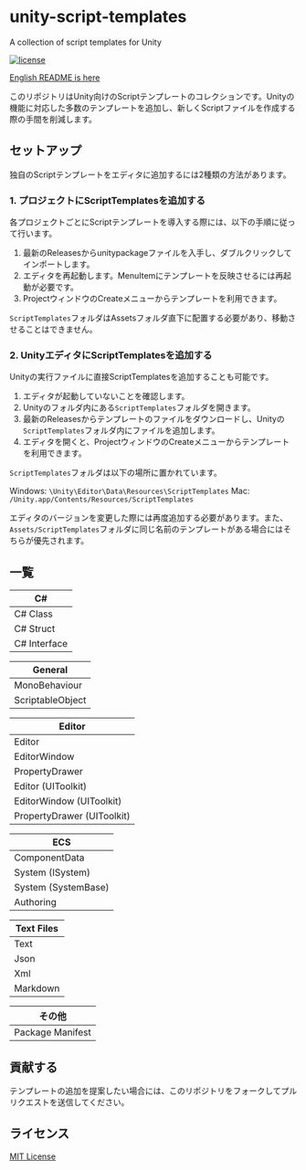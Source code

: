 # unity-script-templates
 A collection of script templates for Unity

[![license](https://img.shields.io/badge/LICENSE-MIT-green.svg)](LICENSE)

[English README is here](README.md)

このリポジトリはUnity向けのScriptテンプレートのコレクションです。Unityの機能に対応した多数のテンプレートを追加し、新しくScriptファイルを作成する際の手間を削減します。

## セットアップ

独自のScriptテンプレートをエディタに追加するには2種類の方法があります。

### 1. プロジェクトにScriptTemplatesを追加する

各プロジェクトごとにScriptテンプレートを導入する際には、以下の手順に従って行います。

1. 最新のReleasesからunitypackageファイルを入手し、ダブルクリックしてインポートします。
2. エディタを再起動します。MenuItemにテンプレートを反映させるには再起動が必要です。
3. ProjectウィンドウのCreateメニューからテンプレートを利用できます。

`ScriptTemplates`フォルダはAssetsフォルダ直下に配置する必要があり、移動させることはできません。
   
### 2. UnityエディタにScriptTemplatesを追加する

Unityの実行ファイルに直接ScriptTemplatesを追加することも可能です。

1. エディタが起動していないことを確認します。
2. Unityのフォルダ内にある`ScriptTemplates`フォルダを開きます。
3. 最新のReleasesからテンプレートのファイルをダウンロードし、Unityの`ScriptTemplates`フォルダ内にファイルを追加します。
4. エディタを開くと、ProjectウィンドウのCreateメニューからテンプレートを利用できます。

`ScriptTemplates`フォルダは以下の場所に置かれています。

Windows: `\Unity\Editor\Data\Resources\ScriptTemplates`
Mac: `/Unity.app/Contents/Resources/ScriptTemplates`

エディタのバージョンを変更した際には再度追加する必要があります。また、`Assets/ScriptTemplates`フォルダに同じ名前のテンプレートがある場合にはそちらが優先されます。

## 一覧

| C# |
| - |
| C# Class |
| C# Struct |
| C# Interface |

| General |
| - |
| MonoBehaviour |
| ScriptableObject |

| Editor |
| - |
| Editor |
| EditorWindow |
| PropertyDrawer |
| Editor (UIToolkit) |
| EditorWindow (UIToolkit) |
| PropertyDrawer (UIToolkit) |

| ECS |
| - |
| ComponentData |
| System (ISystem) |
| System (SystemBase) |
| Authoring |

| Text Files |
| - |
| Text |
| Json |
| Xml |
| Markdown |

| その他 |
| - |
| Package Manifest |

## 貢献する

テンプレートの追加を提案したい場合には、このリポジトリをフォークしてプルリクエストを送信してください。

## ライセンス

[MIT License](LICENSE)